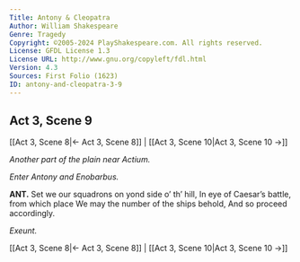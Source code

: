 ```yaml
---
Title: Antony & Cleopatra
Author: William Shakespeare
Genre: Tragedy
Copyright: ©2005-2024 PlayShakespeare.com. All rights reserved.
License: GFDL License 1.3
License URL: http://www.gnu.org/copyleft/fdl.html
Version: 4.3
Sources: First Folio (1623)
ID: antony-and-cleopatra-3-9
---
```


## Act 3, Scene 9
[[Act 3, Scene 8|← Act 3, Scene 8]] | [[Act 3, Scene 10|Act 3, Scene 10 →]]

*Another part of the plain near Actium.*

*Enter Antony and Enobarbus.*

**ANT.**
Set we our squadrons on yond side o’ th’ hill,
In eye of Caesar’s battle, from which place
We may the number of the ships behold,
And so proceed accordingly.

*Exeunt.*

[[Act 3, Scene 8|← Act 3, Scene 8]] | [[Act 3, Scene 10|Act 3, Scene 10 →]]